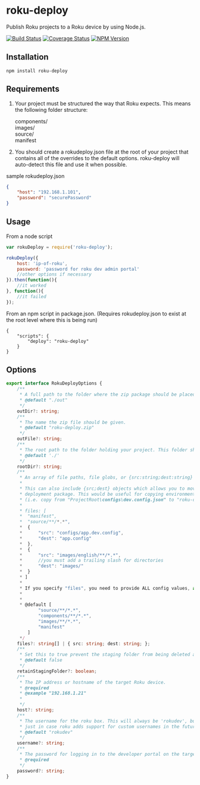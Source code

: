 # roku-deploy

Publish Roku projects to a Roku device by using Node.js.


[![Build Status](https://travis-ci.org/TwitchBronBron/roku-deploy.svg?branch=master)](https://travis-ci.org/TwitchBronBron/roku-deploy)
[![Coverage Status](https://coveralls.io/repos/github/TwitchBronBron/roku-deploy/badge.svg?branch=master)](https://coveralls.io/github/TwitchBronBron/roku-deploy?branch=master)
 [![NPM Version](https://badge.fury.io/js/roku-deploy.svg?style=flat)](https://npmjs.org/package/roku-deploy)
## Installation

    npm install roku-deploy

## Requirements

 1. Your project must be structured the way that Roku expects. This means the following folder structure:  
     
     components/  
     images/  
     source/  
     manifest

2. You should create a rokudeploy.json file at the root of your project that contains all of the overrides to the default options. roku-deploy will auto-detect this file and use it when possible.

sample rokudeploy.json

```json
{
    "host": "192.168.1.101",
    "password": "securePassword"
}
```
## Usage

From a node script
```javascript
var rokuDeploy = require('roku-deploy');

rokuDeploy({
    host: 'ip-of-roku',
    password: 'password for roku dev admin portal'
    //other options if necessary
}).then(function(){
    //it worked
}, function(){
    //it failed
});
```

From an npm script in package.json. (Requires rokudeploy.json to exist at the root level where this is being run)

    {
        "scripts": {
            "deploy": "roku-deploy"
        }
    }

## Options
```TypeScript
export interface RokuDeployOptions {
    /**
     * A full path to the folder where the zip package should be placed
     * @default "./out"
     */
    outDir?: string;
    /**
     * The name the zip file should be given. 
     * @default "roku-deploy.zip"
     */
    outFile?: string;
    /**
     * The root path to the folder holding your project. This folder should include the manifest file.
     * @default './'
     */
    rootDir?: string;
    /**
     * An array of file paths, file globs, or {src:string;dest:string} objects that will be copied into the deployment package.
     * 
     * This can also include {src;dest} objects which allows you to move files into different destination paths in the
     * deployment package. This would be useful for copying environment-specific configs into a common config location 
     * (i.e. copy from "ProjectRoot\configs\dev.config.json" to "roku-deploy.zip\config.json"). Here's a sample:
     * 
     * files: [
     *  "manifest",
     *  "source/**/*.*",
     *  {
     *      "src": "configs/app.dev.config",
     *      "dest": "app.config"
     *  },
     *  {
     *      "src": "images/english/**/*.*",
     *      //you must add a trailing slash for directories
     *      "dest": "images/"
     *  }
     * ]
     * 
     * If you specify "files", you need to provide ALL config values, as your array will completely overwrite the default.
     * 
     *
     * @default [
            "source/**/*.*",
            "components/**/*.*",
            "images/**/*.*",
            "manifest"
        ]
     */
    files?: string[] | { src: string; dest: string; };
    /**
     * Set this to true prevent the staging folder from being deleted after creating the package
     * @default false
     */
    retainStagingFolder?: boolean;
    /**
     * The IP address or hostname of the target Roku device. 
     * @required
     * @example "192.168.1.21" 
     * 
     */
    host?: string;
    /**
     * The username for the roku box. This will always be 'rokudev', but allow to be passed in
     * just in case roku adds support for custom usernames in the future
     * @default "rokudev"
     */
    username?: string;
    /**
     * The password for logging in to the developer portal on the target Roku device
     * @required
     */
    password?: string;
}
```
